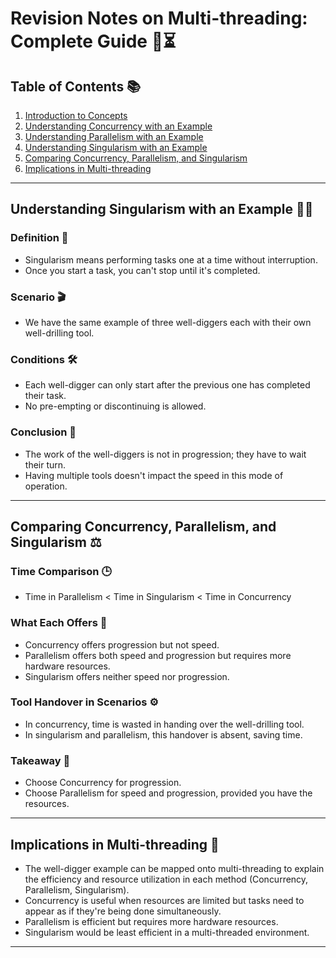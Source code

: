 #  Revision Notes on Multi-threading: Complete Guide 🧵⏳

## Table of Contents 📚
1. [Introduction to Concepts](#introduction-to-concepts-🌐)
2. [Understanding Concurrency with an Example](#understanding-concurrency-with-an-example-👷)
3. [Understanding Parallelism with an Example](#understanding-parallelism-with-an-example-👷‍♂️)
4. [Understanding Singularism with an Example](#understanding-singularism-with-an-example-🧍‍♂️)
5. [Comparing Concurrency, Parallelism, and Singularism](#comparing-concurrency-parallelism-and-singularism-⚖️)
6. [Implications in Multi-threading](#implications-in-multi-threading-🔨)

---

## Understanding Singularism with an Example 🧍‍♂️

### Definition 📖
- Singularism means performing tasks one at a time without interruption.
- Once you start a task, you can't stop until it's completed.

### Scenario 🎬
- We have the same example of three well-diggers each with their own well-drilling tool.
  
### Conditions 🛠
- Each well-digger can only start after the previous one has completed their task.
- No pre-empting or discontinuing is allowed.

### Conclusion 🤔
- The work of the well-diggers is not in progression; they have to wait their turn.
- Having multiple tools doesn't impact the speed in this mode of operation.

---

## Comparing Concurrency, Parallelism, and Singularism ⚖️

### Time Comparison 🕒
- Time in Parallelism < Time in Singularism < Time in Concurrency

### What Each Offers 🎁
- Concurrency offers progression but not speed.
- Parallelism offers both speed and progression but requires more hardware resources.
- Singularism offers neither speed nor progression.

### Tool Handover in Scenarios ⚙️
- In concurrency, time is wasted in handing over the well-drilling tool.
- In singularism and parallelism, this handover is absent, saving time.

### Takeaway 🎯
- Choose Concurrency for progression.
- Choose Parallelism for speed and progression, provided you have the resources.

---

## Implications in Multi-threading 🔨

- The well-digger example can be mapped onto multi-threading to explain the efficiency and resource utilization in each method (Concurrency, Parallelism, Singularism).
- Concurrency is useful when resources are limited but tasks need to appear as if they're being done simultaneously.
- Parallelism is efficient but requires more hardware resources.
- Singularism would be least efficient in a multi-threaded environment.

---


